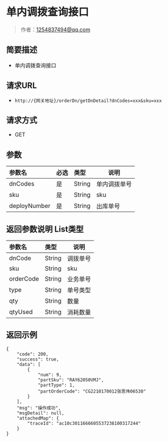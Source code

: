 # 单内调拨查询接口

> 作者：1254837494@qq.com

## 简要描述

-  单内调拨查询接口

## 请求URL
- ` http://{网关地址}/orderDn/getDnDetail?dnCodes=xxx&sku=xxx `
  
## 请求方式
- GET

## 参数

|参数名|必选|类型|说明|
|:----    |:---|:----- |-----   |
|dnCodes |是  |String |单内调拨单号   |
|sku |是  |String |sku   |
|deployNumber |是  |String |出库单号   |

## 返回参数说明   List类型

|参数名|类型|说明|
|:-----  |:-----|-----|
|dnCode |String  | 调拨单号|
|sku |String  | sku|
|orderCode |String  | 业务单号|
|type |String  | 单号类型|
|qty |String  | 数量|
|qtyUsed |String  | 消耗数量|
## 返回示例 

``` 
{
    "code": 200,
    "success": true,
    "data": [
        {
            "num": 9,
            "partSku": "RAY62050VMJ",
            "partType": 1,
            "partOrderCode": "CG2210170012张思伟06530"
        }
    ],
    "msg": "操作成功",
    "msgDetail": null,
    "attachedMap": {
        "traceId": "ac10c3011666605537238100317244"
    }
}
```